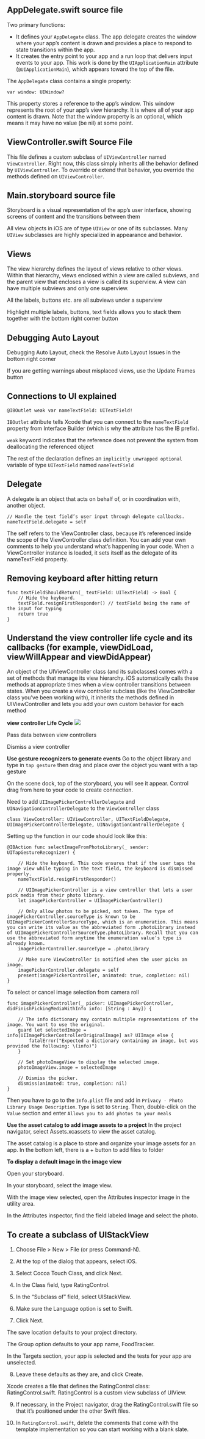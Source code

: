 ## AppDelegate.swift source file
Two primary functions:
* It defines your `AppDelegate` class. The app delegate creates the window where your app’s content is drawn and provides a place to respond to state transitions within the app.
* It creates the entry point to your app and a run loop that delivers input events to your app. This work is done by the `UIApplicationMain` attribute (`@UIApplicationMain`), which appears toward the top of the file.

The `AppDelegate` class contains a single property:
```
var window: UIWindow?
```
This property stores a reference to the app’s window. This window represents the root of your app’s view hierarchy. It is where all of your app content is drawn. Note that the window property is an optional, which means it may have no value (be nil) at some point.


## ViewController.swift Source File
This file defines a custom subclass of `UIViewController` named `ViewController`. Right now, this class simply inherits all the behavior defined by `UIViewController`. To override or extend that behavior, you override the methods defined on `UIViewController`.

## Main.storyboard source file
Storyboard is a visual representation of the app’s user interface, showing screens of content and the transitions between them

All view objects in iOS are of type `UIView` or one of its subclasses. Many `UIView` subclasses are highly specialized in appearance and behavior.

## Views
The view hierarchy defines the layout of views relative to other views. Within that hierarchy, views enclosed within a view are called subviews, and the parent view that encloses a view is called its superview. A view can have multiple subviews and only one superview.

All the labels, buttons etc. are all subviews under a superview

Highlight multiple labels, buttons, text fields allows you to stack them together with the bottom right corner button

## Debugging Auto Layout
Debugging Auto Layout, check the Resolve Auto Layout Issues in the bottom right corner

If you are getting warnings about misplaced views, use the Update Frames button

## Connections to UI explained
```
@IBOutlet weak var nameTextField: UITextField!
```
`IBOutlet` attribute tells Xcode that you can connect to the `nameTextField` property from Interface Builder (which is why the attribute has the IB prefix).

`weak` keyword indicates that the reference does not prevent the system from deallocating the referenced object

The rest of the declaration defines an `implicitly unwrapped optional` variable of type `UITextField` named `nameTextField`


## Delegate
A delegate is an object that acts on behalf of, or in coordination with, another object.

```
// Handle the text field’s user input through delegate callbacks.
nameTextField.delegate = self
```
The self refers to the ViewController class, because it’s referenced inside the scope of the ViewController class definition.
You can add your own comments to help you understand what’s happening in your code.
When a ViewController instance is loaded, it sets itself as the delegate of its nameTextField property.

## Removing keyboard after hitting return
```
func textFieldShouldReturn(_ textField: UITextField) -> Bool {
    // Hide the keyboard.
    textField.resignFirstResponder() // textField being the name of the input for typing
    return true
}
```


## Understand the view controller life cycle and its callbacks (for example, viewDidLoad, viewWillAppear and viewDidAppear)
An object of the UIViewController class (and its subclasses) comes with a set of methods that manage its view hierarchy. iOS automatically calls these methods at appropriate times when a view controller transitions between states. When you create a view controller subclass (like the ViewController class you’ve been working with), it inherits the methods defined in UIViewController and lets you add your own custom behavior for each method

**view controller Life Cycle**
![](https://developer.apple.com/library/content/referencelibrary/GettingStarted/DevelopiOSAppsSwift/Art/WWVC_vclife_2x.png?raw=true)


Pass data between view controllers

Dismiss a view controller

**Use gesture recognizers to generate events**
Go to the object library and type in `tap gesture` then drag and place over the object you want with a tap gesture

On the scene dock, top of the storyboard, you will see it appear. Control drag from here to your code to create connection.

Need to add `UIImagePickerControllerDelegate` and `UINavigationControllerDelegate` to the `ViewController` class
```
class ViewController: UIViewController, UITextFieldDelegate, UIImagePickerControllerDelegate, UINavigationControllerDelegate {
```
Setting up the function in our code should look like this:
```
@IBAction func selectImageFromPhotoLibrary(_ sender: UITapGestureRecognizer) {

    // Hide the keyboard. This code ensures that if the user taps the image view while typing in the text field, the keyboard is dismissed properly.
    nameTextField.resignFirstResponder()

    // UIImagePickerController is a view controller that lets a user pick media from their photo library.
    let imagePickerController = UIImagePickerController()

    // Only allow photos to be picked, not taken. The type of imagePickerController.sourceType is known to be UIImagePickerControllerSourceType, which is an enumeration. This means you can write its value as the abbreviated form .photoLibrary instead of UIImagePickerControllerSourceType.photoLibrary. Recall that you can use the abbreviated form anytime the enumeration value’s type is already known.
    imagePickerController.sourceType = .photoLibrary

    // Make sure ViewController is notified when the user picks an image.
    imagePickerController.delegate = self
    present(imagePickerController, animated: true, completion: nil)
}
```

To select or cancel image selection from camera roll
```
func imagePickerController(_ picker: UIImagePickerController, didFinishPickingMediaWithInfo info: [String : Any]) {

    // The info dictionary may contain multiple representations of the image. You want to use the original.
    guard let selectedImage = info[UIImagePickerControllerOriginalImage] as? UIImage else {
        fatalError("Expected a dictionary containing an image, but was provided the following: \(info)")
    }

    // Set photoImageView to display the selected image.
    photoImageView.image = selectedImage

    // Dismiss the picker.
    dismiss(animated: true, completion: nil)
}
```
Then you have to go to the `Info.plist` file and add in `Privacy - Photo Library Usage Description`. `Type` is set to `String`. Then, double-click on the `Value` section and enter `Allows you to add photos to your meals`


**Use the asset catalog to add image assets to a project**
In the project navigator, select Assets.xcassets to view the asset catalog.

The asset catalog is a place to store and organize your image assets for an app. In the bottom left, there is a + button to add files to folder

**To display a default image in the image view**

Open your storyboard.

In your storyboard, select the image view.

With the image view selected, open the Attributes inspector image in the utility area.

In the Attributes inspector, find the field labeled Image and select the photo.

## To create a subclass of UIStackView

1. Choose File > New > File (or press Command-N).

2. At the top of the dialog that appears, select iOS.

3. Select Cocoa Touch Class, and click Next.

4. In the Class field, type RatingControl.

5. In the “Subclass of” field, select UIStackView.

6. Make sure the Language option is set to Swift.

7. Click Next.

The save location defaults to your project directory.

The Group option defaults to your app name, FoodTracker.

In the Targets section, your app is selected and the tests for your app are unselected.

8. Leave these defaults as they are, and click Create.

Xcode creates a file that defines the RatingControl class: RatingControl.swift. RatingControl is a custom view subclass of UIView.

9. If necessary, in the Project navigator, drag the RatingControl.swift file so that it’s positioned under the other Swift files.

10. In `RatingControl.swift`, delete the comments that come with the template implementation so you can start working with a blank slate.

